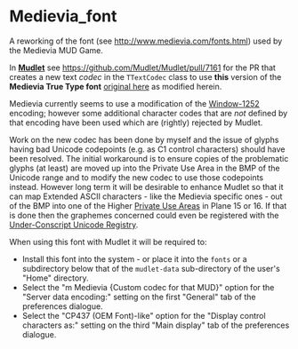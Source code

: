 # Medievia_font
A reworking of the font (see http://www.medievia.com/fonts.html) used by the Medievia MUD Game.

In **[Mudlet](https://github.com/Mudlet/Mudlet.git)** see https://github.com/Mudlet/Mudlet/pull/7161 for the PR that creates a new text *codec* in the `TTextCodec` class to use **this** version of the **Medievia True Type font** [original here](http://www.medievia.com/fonts/MedSansMono.ttf) as modified herein.

Medievia currently seems to use a modification of the [Window-1252](https://en.wikipedia.org/wiki/Windows-1252) encoding; however some additional character codes that are *not* defined by that encoding have been used which are (rightly) rejected by Mudlet.

Work on the new codec has been done by myself and the issue of glyphs having bad Unicode codepoints (e.g. as C1 control characters) should have been resolved. The initial workaround is to ensure copies of the problematic glyphs (at least) are moved up into the Private Use Area in the BMP of the Unicode range and to modify the new codec to use those codepoints instead. However long term it will be desirable to enhance Mudlet so that it can map Extended ASCII characters - like the Medievia specific ones - out of the BMP into one of the Higher [Private Use Areas](https://en.wikipedia.org/wiki/Private_Use_Areas) in Plane 15 or 16. If that is done then the graphemes concerned could even be registered with the [Under-Conscript Unicode Registry](https://www.kreativekorp.com/ucsur/).

When using this font with Mudlet it will be required to:
* Install this font into the system - or place it into the `fonts` or a subdirectory below that of the `mudlet-data` sub-directory of the user's "Home" directory. 
* Select the "m Medievia {Custom codec for that MUD}" option for the "Server data encoding:" setting on the first "General" tab of the preferences dialogue.
* Select the "CP437 (OEM Font)-like" option for the "Display control characters as:" setting on the third "Main display" tab of the preferences dialogue.
